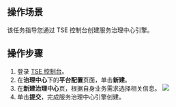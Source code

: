  ## 操作场景

该任务指导您通过 TSE 控制台创建服务治理中心引擎。


## 操作步骤

1. 登录 [TSE 控制台](https://console.cloud.tencent.com/tse)。
2. 在**治理中心**下的**平台配置**页面，单击**新建**。
3.  在**新建治理中心**页，根据自身业务需求选择相关信息。
![](https://main.qcloudimg.com/raw/05dba2c16aa7a3fbfbfd22fcaadad194.jpg)
4. 单击**提交**，完成服务治理中心引擎创建。
